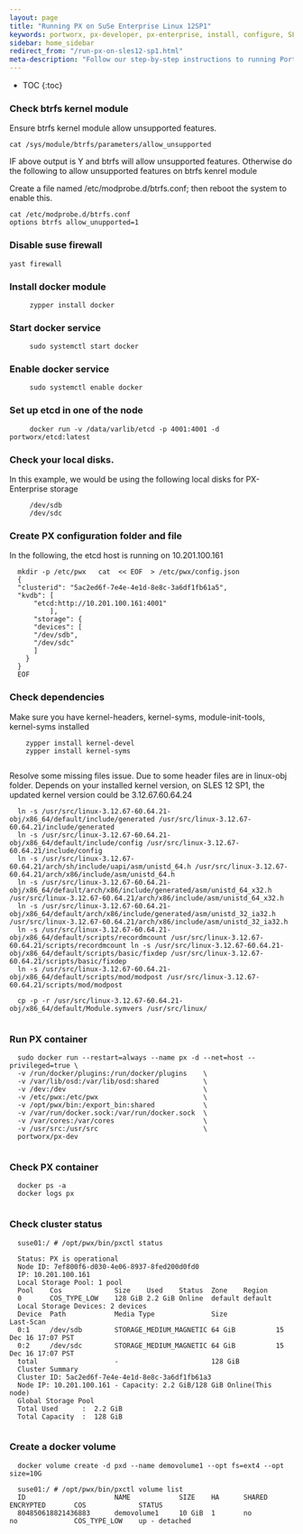 ```yaml
---
layout: page
title: "Running PX on SuSe Enterprise Linux 12SP1"
keywords: portworx, px-developer, px-enterprise, install, configure, SLES 12, SP1
sidebar: home_sidebar
redirect_from: "/run-px-on-sles12-sp1.html"
meta-description: "Follow our step-by-step instructions to running Portworx on SuSe Enterprise Linux 12SP1"
---
```


* TOC
{:toc}

### Check btrfs kernel module
Ensure btrfs kernel module allow unsupported features.

```
cat /sys/module/btrfs/parameters/allow_unsupported
```
IF above output is Y and btrfs will allow unsupported features.
Otherwise do the following to allow unsupported features on btrfs kenrel module

Create a file named /etc/modprobe.d/btrfs.conf; then reboot the system to enable this.

```
cat /etc/modprobe.d/btrfs.conf
options btrfs allow_unupported=1
```

### Disable suse firewall
  
```
yast firewall  
```
  
### Install docker module
  
```
     zypper install docker
```
  
### Start docker service  
  
```
     sudo systemctl start docker
```
  
### Enable docker service
  
```
     sudo systemctl enable docker
```

### Set up etcd in one of the node 
  
```
     docker run -v /data/varlib/etcd -p 4001:4001 -d portworx/etcd:latest
```
  
### Check your local disks.

In this example, we would be using the following local disks for PX-Enterprise storage
  
```
     /dev/sdb
     /dev/sdc
```
  
### Create PX configuration folder and file 

  In the following, the etcd host is running on 10.201.100.161 
  
```
  mkdir -p /etc/pwx   cat  << EOF  > /etc/pwx/config.json
  {  
  "clusterid": "5ac2ed6f-7e4e-4e1d-8e8c-3a6df1fb61a5",
  "kvdb": [
      "etcd:http://10.201.100.161:4001"
          ],
      "storage": {
      "devices": [
      "/dev/sdb",
      "/dev/sdc"
      ]
    }
  }
  EOF
```
  
### Check dependencies

  Make sure you have kernel-headers, kernel-syms, module-init-tools, kernel-syms installed
 
```
    zypper install kernel-devel
    zypper install kernel-syms
 
```
  Resolve some missing files issue. Due to some header files are in linux-obj folder.
  Depends on your installed kernel version, on SLES 12 SP1, the updated kernel version could be 3.12.67.60.64.24
  
```
  ln -s /usr/src/linux-3.12.67-60.64.21-obj/x86_64/default/include/generated /usr/src/linux-3.12.67-60.64.21/include/generated
  ln -s /usr/src/linux-3.12.67-60.64.21-obj/x86_64/default/include/config /usr/src/linux-3.12.67-60.64.21/include/config
  ln -s /usr/src/linux-3.12.67-60.64.21/arch/sh/include/uapi/asm/unistd_64.h /usr/src/linux-3.12.67-60.64.21/arch/x86/include/asm/unistd_64.h
  ln -s /usr/src/linux-3.12.67-60.64.21-obj/x86_64/default/arch/x86/include/generated/asm/unistd_64_x32.h /usr/src/linux-3.12.67-60.64.21/arch/x86/include/asm/unistd_64_x32.h
  ln -s /usr/src/linux-3.12.67-60.64.21-obj/x86_64/default/arch/x86/include/generated/asm/unistd_32_ia32.h /usr/src/linux-3.12.67-60.64.21/arch/x86/include/asm/unistd_32_ia32.h
  ln -s /usr/src/linux-3.12.67-60.64.21-obj/x86_64/default/scripts/recordmcount /usr/src/linux-3.12.67-60.64.21/scripts/recordmcount ln -s /usr/src/linux-3.12.67-60.64.21-obj/x86_64/default/scripts/basic/fixdep /usr/src/linux-3.12.67-60.64.21/scripts/basic/fixdep
  ln -s /usr/src/linux-3.12.67-60.64.21-obj/x86_64/default/scripts/mod/modpost /usr/src/linux-3.12.67-60.64.21/scripts/mod/modpost
  
  cp -p -r /usr/src/linux-3.12.67-60.64.21-obj/x86_64/default/Module.symvers /usr/src/linux/
  
```
  
### Run PX container
  
```
  sudo docker run --restart=always --name px -d --net=host --privileged=true \
  -v /run/docker/plugins:/run/docker/plugins    \
  -v /var/lib/osd:/var/lib/osd:shared           \
  -v /dev:/dev                                  \
  -v /etc/pwx:/etc/pwx                          \
  -v /opt/pwx/bin:/export_bin:shared            \
  -v /var/run/docker.sock:/var/run/docker.sock  \
  -v /var/cores:/var/cores                      \
  -v /usr/src:/usr/src                          \
  portworx/px-dev
  
```
  
### Check PX container
  
```
  docker ps -a
  docker logs px
  
```
  
### Check cluster status 
  
```
  suse01:/ # /opt/pwx/bin/pxctl status
  
  Status: PX is operational
  Node ID: 7ef800f6-d030-4e06-8937-8fed200d0fd0
  IP: 10.201.100.161
  Local Storage Pool: 1 pool
  Pool    Cos             Size    Used    Status  Zone    Region
  0       COS_TYPE_LOW    128 GiB 2.2 GiB Online  default default
  Local Storage Devices: 2 devices
  Device  Path            Media Type              Size            Last-Scan
  0:1     /dev/sdb        STORAGE_MEDIUM_MAGNETIC 64 GiB          15 Dec 16 17:07 PST
  0:2     /dev/sdc        STORAGE_MEDIUM_MAGNETIC 64 GiB          15 Dec 16 17:07 PST
  total                   -                       128 GiB
  Cluster Summary        
  Cluster ID: 5ac2ed6f-7e4e-4e1d-8e8c-3a6df1fb61a3
  Node IP: 10.201.100.161 - Capacity: 2.2 GiB/128 GiB Online(This node)
  Global Storage Pool
  Total Used      :  2.2 GiB
  Total Capacity  :  128 GiB
  
```
  
### Create a docker volume
  
```
  docker volume create -d pxd --name demovolume1 --opt fs=ext4 --opt size=10G
  
  suse01:/ # /opt/pwx/bin/pxctl volume list
  ID                      NAME            SIZE    HA      SHARED  ENCRYPTED       COS             STATUS
  804850618821436883      demovolume1     10 GiB  1       no      no              COS_TYPE_LOW    up - detached
  
```
